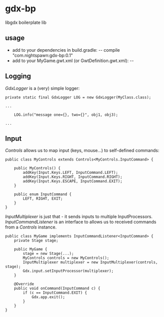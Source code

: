 # gdx-bp
libgdx boilerplate lib

## usage
- add to your dependencies in build.gradle: 
-- compile "com.nightspawn:gdx-bp:0.1"
- add to your MyGame.gwt.xml (or GwtDefinition.gwt.xml):
-- <inherits name="com.nightspawn.GdxBp"/>

## Logging
*GdxLogger* is a (very) simple logger:
```
private static final GdxLogger LOG = new GdxLogger(MyClass.class);

...

    LOG.info("message one={}, two={}", obj1, obj3);

...
```

## Input
*Controls* allows us to map input (keys, mouse...) to self-defined commands:
```
public class MyControls extends Controls<MyControls.InputCommand> {

    public MyControls() {
        addKey(Input.Keys.LEFT, InputCommand.LEFT);
        addKey(Input.Keys.RIGHT, InputCommand.RIGHT);
        addKey(Input.Keys.ESCAPE, InputCommand.EXIT);
    }

    public enum InputCommand {
        LEFT, RIGHT, EXIT;
    }
}
```
*InputMultiplexer* is just that - it sends inputs to multiple InputProcessors.
*InputCommandListener* is an interface to allows us to received commands from a *Controls* instance.
```
public class MyGame implements InputCommandListener<InputCommand> {
    private Stage stage;
    
    public MyGame {
        stage = new Stage(...);
        MyControls controls = new MyControls();
        InputMultiplexer multiplexer = new InputMultiplexer(controls, stage);
        Gdx.input.setInputProcessor(multiplexer);
    }

    @Override
    public void onCommand(InputCommand c) {
        if (c == InputCommand.EXIT) {
            Gdx.app.exit();
        }
    }
}
```
